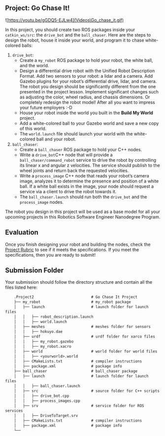 ## Project: Go Chase It!

![https://youtu.be/gGDQ5-EJLw4](Videos\Go_chase_it.gif)

In this project, you should create two ROS packages inside your `catkin_ws/src`: the `drive_bot` and the `ball_chaser`. Here are the steps to design the robot, house it inside your world, and program it to chase white-colored balls:

1. `drive_bot`:
   - Create a `my_robot` ROS package to hold your robot, the white ball, and the world.
   - Design a differential drive robot with the Unified Robot Description Format. Add two sensors to your robot: a lidar and a camera. Add Gazebo plugins for your robot’s differential drive, lidar, and camera. The robot you design should be significantly different from the one presented in the project lesson. Implement significant changes such as adjusting the color, wheel radius, and chassis dimensions. Or completely redesign the robot model! After all you want to impress your future employers :-D
   - House your robot inside the world you built in the **Build My World** project.
   - Add a white-colored ball to your Gazebo world and save a new copy of this world.
   - The `world.launch` file should launch your world with the white-colored ball and your robot.
2. `ball_chaser`:
   - Create a `ball_chaser` ROS package to hold your C++ nodes.
   - Write a `drive_bot`C++ node that will provide a `ball_chaser/command_robot` service to drive the robot by controlling its linear x and angular z velocities. The service should publish to the wheel joints and return back the requested velocities.
   - Write a `process_image` C++ node that reads your robot’s camera image, analyzes it to determine the presence and position of a white ball. If a white ball exists in the image, your node should request a service via a client to drive the robot towards it.
   - The `ball_chaser.launch` should run both the `drive_bot` and the `process_image` nodes.

The robot you design in this project will be used as a base model for all your upcoming projects in this Robotics Software Engineer Nanodegree Program.

## Evaluation

Once you finish designing your robot and building the nodes, check the [Project Rubric](https://review.udacity.com/#!/rubrics/2397/view) to see if it meets the specifications. If you meet the specifications, then you are ready to submit!

## Submission Folder

Your submission should follow the directory structure and contain all the files listed here:

```
    .Project2                          # Go Chase It Project
    ├── my_robot                       # my_robot package                   
    │   ├── launch                     # launch folder for launch files   
    │   │   ├── robot_description.launch
    │   │   ├── world.launch
    │   ├── meshes                     # meshes folder for sensors
    │   │   ├── hokuyo.dae
    │   ├── urdf                       # urdf folder for xarco files
    │   │   ├── my_robot.gazebo
    │   │   ├── my_robot.xacro
    │   ├── world                      # world folder for world files
    │   │   ├── <yourworld>.world
    │   ├── CMakeLists.txt             # compiler instructions
    │   ├── package.xml                # package info
    ├── ball_chaser                    # ball_chaser package                   
    │   ├── launch                     # launch folder for launch files   
    │   │   ├── ball_chaser.launch
    │   ├── src                        # source folder for C++ scripts
    │   │   ├── drive_bot.cpp
    │   │   ├── process_images.cpp
    │   ├── srv                        # service folder for ROS services
    │   │   ├── DriveToTarget.srv
    │   ├── CMakeLists.txt             # compiler instructions
    │   ├── package.xml                # package info                  
    └──                              
```